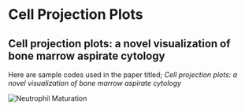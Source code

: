 # Cell Projection Plots

## Cell projection plots: a novel visualization of bone marrow aspirate cytology
Here are sample codes used in the paper titled; _Cell projection plots: a novel visualization of bone marrow aspirate cytology_

![Neutrophil Maturation](https://github.com/TahDeh/Cell_Projection_Plot/blob/main/cellplot_neutrophil.jpg)
